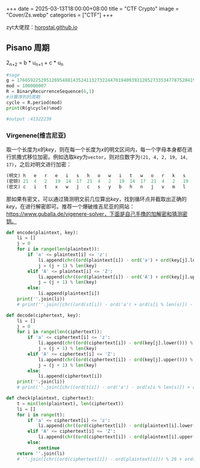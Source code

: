 +++
date = 2025-03-13T18:00:00+08:00
title = "CTF Crypto"
image = "Cover/Zs.webp"
categories = ["CTF"]
+++

zyt大佬捏：[horostal.github.io](horostal.github.io)
## Pisano 周期

2<sub>n+2</sub> = b * u<sub>n+1</sub> + c * u<sub>n</sub>

```python
#sage
g = 17665922529512695488143524113273224470194093921285273353477875204196603230641896039854934719468650093602325707751568
mod = 100000007
R = BinaryRecurrenceSequence(6,1)
#计算序列的周期
cycle = R.period(mod)
print(R(g%cycle)%mod)

#output :41322239
```
### Virgenene(维吉尼亚)

取一个长度为$x$的$key$，则在每一个长度为$x$的明文区间内，每一个字母本身都在进行凯撒式移位加密。例如选取$key$为`vector`，则对应数字为`(21, 4, 2, 19, 14, 17)`，之后对明文进行加密：

```python
(明文) h   e   r   e   i   s   h   o   w   i   t   w   o   r   k   s
(密钥) 21  4   2   19  14  17  21  4   2   19  14  17  21  4   2   19
(密文) c   i   t   x   w   j   c   s   y   b   h   n   j   v   m   l
```

那如果有密文，可以通过猜测明文前几位算出$key$，找到循环点并截取出正确的$key$，在进行解密即可。推荐一个爆破维吉尼亚的网站：https://www.guballa.de/vigenere-solver，下面是自己手撸的加解密和猜测密钥。

```python
def encode(plaintext, key):
    li = []
    j = 0
    for i in range(len(plaintext)):
        if 'a' <= plaintext[i] <= 'z':
            li.append(chr((ord(plaintext[i]) - ord('a') + ord(key[j].lower()) - ord('a')) % 26 + ord('a')))
            j = (j + 1) % len(key)
        elif 'A' <= plaintext[i] <= 'Z':
            li.append(chr((ord(plaintext[i]) - ord('A') + ord(key[j].upper()) - ord('A')) % 26 + ord('A')))
            j = (j + 1) % len(key)
        else:
            li.append(plaintext[i])
    print(''.join(li))
    # print(''.join([chr((ord(st[i]) - ord('a') + ord(s[i % len(s)]) - ord('a')) % 26 + ord('a')) for i in range(len(st))]))

def decode(ciphertext, key):
    li = []
    j = 0
    for i in range(len(ciphertext)):
        if 'a' <= ciphertext[i] <= 'z':
            li.append(chr((ord(ciphertext[i]) - ord(key[j].lower())) % 26 + ord('a')))
            j = (j + 1) % len(key)
        elif 'A' <= ciphertext[i] <= 'Z':
            li.append(chr((ord(ciphertext[i]) - ord(key[j].upper())) % 26 + ord('A')))
            j = (j + 1) % len(key)
        else:
            li.append(ciphertext[i])
    print(''.join(li))
    # print(''.join([chr((ord(t[i]) - ord('a') - ord(s[i % len(s)]) + ord('a')) % 26 + ord('a')) for i in range(len(t))]))

def check(plaintext, ciphertext):
    t = min(len(plaintext), len(ciphertext))
    li = []
    for i in range(t):
        if 'a' <= ciphertext[i] <= 'z':
            li.append(chr((ord(ciphertext[i]) - ord(plaintext[i].lower())) % 26 + ord('a')))
        elif 'A' <= ciphertext[i] <= 'Z':
            li.append(chr((ord(ciphertext[i]) - ord(plaintext[i].upper())) % 26 + ord('A')))
        else:
            continue
    return ''.join(li)
    # ''.join([chr((ord(ciphertext[i]) - ord(plaintext[i])) % 26 + ord('a')) for i in range(t)])
```
